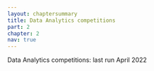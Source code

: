 ```yaml
---
layout: chaptersummary
title: Data Analytics competitions
part: 2
chapter: 2
nav: true
---
```


Data Analytics competitions: last run April 2022